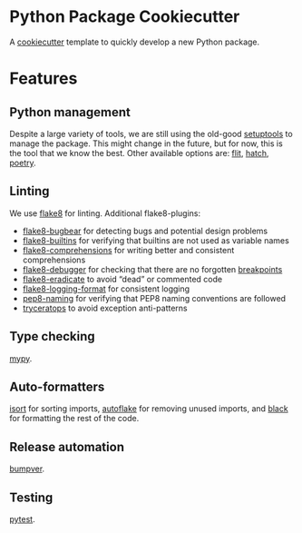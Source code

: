 # Python Package Cookiecutter

A [cookiecutter](https://github.com/cookiecutter/cookiecutter) template to quickly develop a new Python package.


# Features

## Python management

Despite a large variety of tools, we are still using the old-good [setuptools](https://github.com/pypa/setuptools) to manage the package.
This might change in the future, but for now, this is the tool that we know the best.
Other available options are: [flit](https://github.com/pypa/flit), [hatch](https://github.com/pypa/hatch), [poetry](https://github.com/python-poetry/poetry).


## Linting
We use [flake8](https://github.com/pycqa/flake8) for linting. Additional flake8-plugins:
  - [flake8-bugbear](https://pypi.org/project/flake8-bugbear/) for detecting bugs and potential design problems
  - [flake8-builtins](https://pypi.org/project/flake8-builtins/) for verifying that builtins are not used as variable names
  - [flake8-comprehensions](https://pypi.org/project/flake8-comprehensions/) for writing better and consistent comprehensions
  - [flake8-debugger](https://pypi.org/project/flake8-debugger/) for checking that there are no forgotten [breakpoints](https://docs.python.org/3/library/functions.html#breakpoint)
  - [flake8-eradicate](https://pypi.org/project/flake8-eradicate/) to avoid “dead” or commented code
  - [flake8-logging-format](https://github.com/globality-corp/flake8-logging-format) for consistent logging
  - [pep8-naming](https://pypi.org/project/pep8-naming/) for verifying that PEP8 naming conventions are followed
  - [tryceratops](https://pypi.org/project/tryceratops/) to avoid exception anti-patterns

## Type checking
[mypy](https://github.com/python/mypy).

## Auto-formatters
[isort](https://pycqa.github.io/isort/) for sorting imports, [autoflake](https://github.com/PyCQA/autoflake) for removing unused imports, and [black](https://github.com/psf/black) for formatting the rest of the code.

## Release automation
[bumpver](https://github.com/mbarkhau/bumpver).

## Testing
[pytest](https://github.com/pytest-dev/pytest).